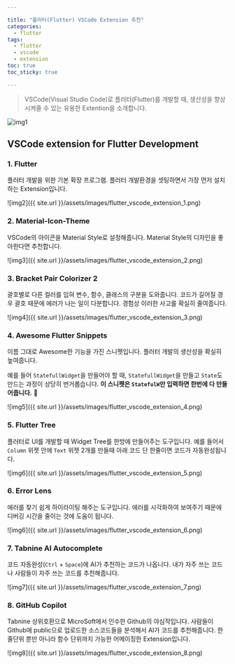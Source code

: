```yaml
---

title: "플러터(Flutter) VSCode Extension 추천"
categories:
  - flutter
tags:
  - flutter
  - vscode
  - extension
toc: true
toc_sticky: true

---
```


> VSCode(Visual Studio Code)로 플러터(Flutter)를 개발할 때, 생산성을 향상시켜줄 수 있는 유용한 Extention을 소개합니다.

![img1](https://upload.wikimedia.org/wikipedia/commons/thumb/9/9a/Visual_Studio_Code_1.35_icon.svg/2048px-Visual_Studio_Code_1.35_icon.svg.png)

## VSCode extension for Flutter Development

### 1. Flutter

플러터 개발을 위한 기본 확장 프로그램. 플러터 개발환경을 셋팅하면서 가장 먼저 설치하는 Extension입니다.

![img2]({{ site.url }}/assets/images/flutter_vscode_extension_1.png)


### 2. Material-Icon-Theme

VSCode의 아이콘을 Material Style로 설정해줍니다. Material Style의 디자인을 좋아한다면 추천합니다.

![img3]({{ site.url }}/assets/images/flutter_vscode_extension_2.png)


### 3. Bracket Pair Colorizer 2

괄호별로 다른 컬러를 입혀 변수, 함수, 클래스의 구분을 도와줍니다. 코드가 길어질 경우 괄호 때문에 에러가 나는 일이 다분합니다. 경험상 이러한 사고를 확실히 줄여줍니다.

![img4]({{ site.url }}/assets/images/flutter_vscode_extension_3.png)


### 4. Awesome Flutter Snippets

이름 그대로 Awesome한 기능을 가진 스니펫입니다. 플러터 개발의 생산성을 확실히 높여줍니다.

예를 들어 `StatefullWidget`을 만들어야 할 때, `StatefullWidget`을 만들고 `State`도 만드는 과정이 상당히 번거롭습니다. **이 스니펫은 `StatefulW`만 입력하면 한번에 다 만들어줍니다.** 🤩

![img5]({{ site.url }}/assets/images/flutter_vscode_extension_4.png)


### 5. Flutter Tree

플러터로 UI를 개발할 때 Widget Tree를 한방에 만들어주는 도구입니다. 예를 들어서 `Column` 위젯 안에 `Text` 위젯 2개를 만들때 아래 코드 단 한줄이면 코드가 자동완성됩니다.

![img6]({{ site.url }}/assets/images/flutter_vscode_extension_5.png)


### 6. Error Lens

에러를 찾기 쉽게 하이라이팅 해주는 도구입니다. 에러를 시각화하여 보여주기 때문에 디버깅 시간을 줄이는 것에 도움이 됩니다.

![img6]({{ site.url }}/assets/images/flutter_vscode_extension_6.png)


### 7. Tabnine AI Autocomplete

코드 자동완성(`Ctrl` + `Space`)에 AI가 추천하는 코드가 나옵니다. 내가 자주 쓰는 코드나 사람들이 자주 쓰는 코드를 추천해줍니다.

![img7]({{ site.url }}/assets/images/flutter_vscode_extension_7.png)


### 8. GitHub Copilot

Tabnine 상위호환으로 MicroSoft에서 인수한 Github의 야심작입니다. 사람들이 Github에 public으로 업로드한 소스코드들을 분석해서 AI가 코드를 추천해줍니다. 한줄단위 뿐만 아니라 함수 단위까지 가능한 어메이징한 Extension입니다.

![img8]({{ site.url }}/assets/images/flutter_vscode_extension_8.png)
